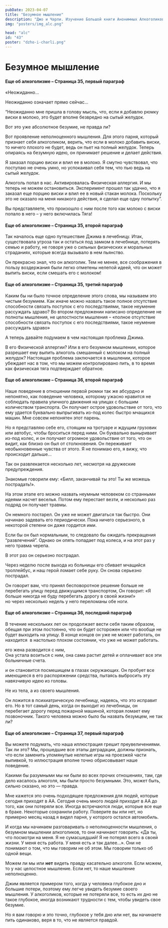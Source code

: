 ```yaml
---
pubDate: 2023-04-07
title: "Безумное мышление"
description: "Джо и Чарли. Изучение Большой книги Анонимных Алкоголиков. (042)"
img: "posters/img_alc.png"

head: "alc"
id: "43"
poster: "dzho-i-charli.png"
---
```


# Безумное мышление

#### Еще об алкоголизме – Страница 35, первый параграф

«Неожиданно…

Неожиданно означает прямо сейчас…

“Неожиданно мне пришла в голову мысль, что, если я добавлю рюмку виски в молоко, это будет вполне безвредно на сытый желудок.

Вот это уже абсолютное безумие, не правда ли?

Вот проявление неполноценного мышления. Для этого парня, который признает себя алкоголиком, верить, что если в молоко добавить виски, то ничего плохого не будет, ведь он пьет на полный желудок. Теперь опираясь на безумную идею, он принимает решение и делает действия.

Я заказал порцию виски и влил ее в молоко. Я смутно чувствовал, что поступаю не очень умно, но успокаивал себя тем, что пью ведь на сытый желудок.

Алкоголь попал в нас. Активировалась Физическая аллергия. И мы теперь не можем остановиться.
Эксперимент прошел так удачно, что я заказал еще порцию виски и влил ее в новый стакан молока. Поскольку это не оказало на меня никакого действия, я сделал еще одну попытку”.

Вы представляете, что произошло с ним после того как молоко с виски попало в него – у него включилась Тяга!

#### Еще об алкоголизме – Страница 35, второй параграф

Так началось еще одно путешествие Джима в лечебницу. Итак, существовала угроза так и остаться под замком в лечебнице, потерять семью и работу, не говоря уже о сильных физических и моральных страданиях, которые всегда вызывало в нем пьянство.

Он прекрасно знал, что он алкоголик. Тем не менее, все соображения в пользу воздержания были легко отметены нелепой идеей, что он может выпить виски, если смешать его с молоком!

#### Еще об алкоголизме – Страница 35, третий параграф

Каким бы ни было точное определение этого слова, мы называем это чистым безумием. Как иначе можно назвать такое полное отсутствие способности связать поступок с его последствиями, такое неумение рассуждать здраво?
Во втором предложении написано определение не полноты мышления, не целостности мышления – «полное отсутствие способности связать поступок с его последствиями, такое неумение рассуждать здраво»

А теперь давайте подумаем в чем настоящая проблема Джима.

В его Физической аллергии? Или в его безумном мышлении, которое разрешает ему выпить алкоголь смешанный с молоком на полный желудок? Настоящая проблема заключается в мышлении, которое убеждает нас в том, что мы можем контролировано пить, в то время как физическая тяга подтверждает обратное.

#### Еще об алкоголизме – Страница 36, второй параграф

Наше поведение в отношении первой рюмки так же абсурдно и непонятно, как поведение человека, которому ужасно нравится не соблюдать правила уличного движения на улицах с большим количеством транспорта. Он получает острое удовольствие от того, что ему удается буквально выпрыгивать из-под колес быстро мчащихся машин.
Мне совсем непонятен этот парень.

Но я представляю себе его, стоящим на тротуаре и ждущим грузовик или автобус, чтобы броситься перед ними. Он буквально выныривает из-под колес, и он получает огромное удовольствие от того, что он видит, как близко он был от столкновения. Он переживает необыкновенные чувства от этого. Я не понимаю его, я вижу, что происходит дальше…

Так он развлекается несколько лет, несмотря на дружеские предупреждения.

Знакомые говорили ему: «Билл, заканчивай ты это! Ты же можешь пострадать!».

На этом этапе его можно назвать неумным человеком со странными идеями насчет веселья. Потом ему перестает везти, и несколько раз подряд он получает травмы.

Он немного постарел. Он уже не может двигаться так быстро. Они начинаю задевать его периодически. Пока ничего серьезного, в некоторой степени он даже гордится ими.

Если бы он был нормальным, то следовало бы ожидать прекращения “развлечений”. Однако он опять попадает под колеса, и на этот раз у него травма черепа.

В этот раз он серьезно пострадал.

Через неделю после выхода из больницы его сбивает мчащийся троллейбус, и наш герой ломает себе руку.
Он снова серьезно пострадал.

Он говорит вам, что принял бесповоротное решение больше не перебегать улицу перед движущимся транспортом,
Он говорит: «Я больше никогда не буду перебегать дорогу в своей жизни!» <br>
но через несколько недель у него переломаны обе ноги.

#### Еще об алкоголизме – Страница 36, последний параграф

В течение нескольких лет он продолжает вести себя таким образом, обещая при этом постоянно, что он будет осторожен или что вообще не будет выходить на улицу. В конце концов он уже не может работать, он находится  в настолько плохом состоянии, что уже не может работать.

его жена разводится с ним, <br>
Она устала возиться с ним, она сама растит детей и оплачивает все эти больничные счета.

и он становится посмешищем в глазах окружающих. Он пробует все имеющиеся в его распоряжении средства, пытаясь выбросить эту навязчивую идею из головы.

Не из тела, а из своего мышления.

Он ложится в психиатрическую лечебницу, надеясь, что это исправит его. Но в тот самый день, когда он выходит из лечебницы, он перебегает дорогу перед пожарной машиной, которая ломает ему позвоночник. Такого человека можно было бы назвать безумцем, не так ли?

#### Еще об алкоголизме – Страница 37, первый параграф

Вы можете подумать, что наша иллюстрация грешит преувеличениями. Так ли это? Мы, прошедшие все этапы деградации, должны признать, что если заменить упомянутые нелепые игры на проезжей части выпивкой, то иллюстрация вполне точно обрисовывает наше поведение.

Какими бы разумными мы ни были во всех прочих отношениях, там, где дело касалось алкоголя, мы были просто безумными. Это, может быть, сильно сказано, но это — правда.

Мне кажется это очень подходящее предложения для людей, которые сегодня приходят в АА. Сегодня очень много людей приходит в АА до того, как они потеряли все. Иногда встречаются люди, которые все еще в браке. Некоторые сохранили работу. Поверите вы или нет, но примерно месяц назад я видел парня, у которого остался автомобиль.

И когда мы начинаем разговаривать о неполноценности мышления, о безумном мышлении алкоголиков, то они начинают говорить: «Да ты, что посмотри на меня. Я не сумасшедший! Я не потерял всего в своей жизни. У меня есть работа. У меня есть и так далее…». Они не понимают о том, что мы говорим не об этом. Мы говорим только об одной вещи.

Можем ли мы или **нет** видеть правду касательно алкоголя. Если можем, то у нас целостное мышление. Если нет, то наше мышление неполноценно.

Джим является примером того, когда у человека глубокое дно и большие потери, поэтому ему легче увидеть безумие своего мышления. У алкоголиков, которые не потеряли все, то есть их дно не такое глубокое, иногда возникают трудности с тем, чтобы увидеть свое безумие.

Но я вам говорю и это точно, глубокое у тебя дно или нет, вы начинаете пить одинаково, веря в то, что не является правдой.
